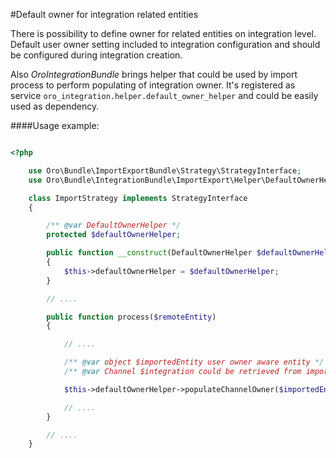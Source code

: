 #Default owner for integration related entities

There is possibility to define owner for related entities on integration level.
Default user owner setting included to integration configuration and should be configured during integration creation.

Also _OroIntegrationBundle_ brings helper that could be used by import process to perform populating of integration owner.
It's registered as service `oro_integration.helper.default_owner_helper` and could be easily used as dependency.

####Usage example:

```php

<?php

    use Oro\Bundle\ImportExportBundle\Strategy\StrategyInterface;
    use Oro\Bundle\IntegrationBundle\ImportExport\Helper\DefaultOwnerHelper;

    class ImportStrategy implements StrategyInterface
    {

        /** @var DefaultOwnerHelper */
        protected $defaultOwnerHelper;

        public function __construct(DefaultOwnerHelper $defaultOwnerHelper)
        {
            $this->defaultOwnerHelper = $defaultOwnerHelper;
        }

        // ....

        public function process($remoteEntity)
        {

            // ....

            /** @var object $importedEntity user owner aware entity */
            /** @var Channel $integration could be retrieved from import context */

            $this->defaultOwnerHelper->populateChannelOwner($importedEntity, integration);

            // ....
        }

        // ....
    }

```
